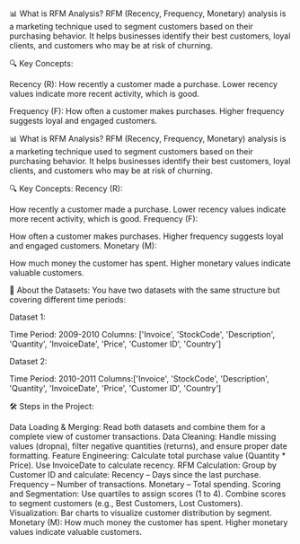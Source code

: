 📊 What is RFM Analysis?
  RFM (Recency, Frequency, Monetary) analysis is a marketing technique used to segment customers based on their purchasing behavior. It helps businesses identify their best customers, loyal clients, and customers    who may be at risk of churning.

🔍 Key Concepts:

Recency (R):
  How recently a customer made a purchase.
  Lower recency values indicate more recent activity, which is good.

Frequency (F):
  How often a customer makes purchases.
  Higher frequency suggests loyal and engaged customers.

📊 What is RFM Analysis?
RFM (Recency, Frequency, Monetary) analysis is a marketing technique used to segment customers based on their purchasing behavior. It helps businesses identify their best customers, loyal clients, and customers who may be at risk of churning.

🔍 Key Concepts:
Recency (R):

How recently a customer made a purchase.
Lower recency values indicate more recent activity, which is good.
Frequency (F):

How often a customer makes purchases.
Higher frequency suggests loyal and engaged customers.
Monetary (M):

How much money the customer has spent.
Higher monetary values indicate valuable customers.

📁 About the Datasets:
You have two datasets with the same structure but covering different time periods:

Dataset 1:

  Time Period: 2009-2010
  Columns:  ['Invoice', 'StockCode', 'Description', 'Quantity', 'InvoiceDate', 'Price', 'Customer ID', 'Country']

Dataset 2:

  Time Period: 2010-2011
  Columns:['Invoice', 'StockCode', 'Description', 'Quantity', 'InvoiceDate', 'Price', 'Customer ID', 'Country']

🛠️ Steps in the Project:

Data Loading & Merging: Read both datasets and combine them for a complete view of customer transactions.
Data Cleaning: Handle missing values (dropna), filter negative quantities (returns), and ensure proper date formatting.
Feature Engineering: Calculate total purchase value (Quantity * Price). Use InvoiceDate to calculate recency.
RFM Calculation: Group by Customer ID and calculate:
  Recency – Days since the last purchase.
  Frequency – Number of transactions.
  Monetary – Total spending.
Scoring and Segmentation: Use quartiles to assign scores (1 to 4). Combine scores to segment customers (e.g., Best Customers, Lost Customers).
Visualization: Bar charts to visualize customer distribution by segment.
Monetary (M):
  How much money the customer has spent.
  Higher monetary values indicate valuable customers.
